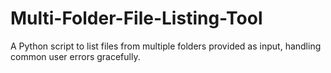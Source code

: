 # Multi-Folder-File-Listing-Tool
A Python script to list files from multiple folders provided as input, handling common user errors gracefully.
